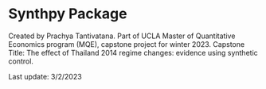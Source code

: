 # Synthpy Package
Created by Prachya Tantivatana.
Part of UCLA Master of Quantitative Economics program (MQE), capstone project for winter 2023.
Capstone Title: The effect of Thailand 2014 regime changes: evidence using synthetic control.

Last update: 3/2/2023
